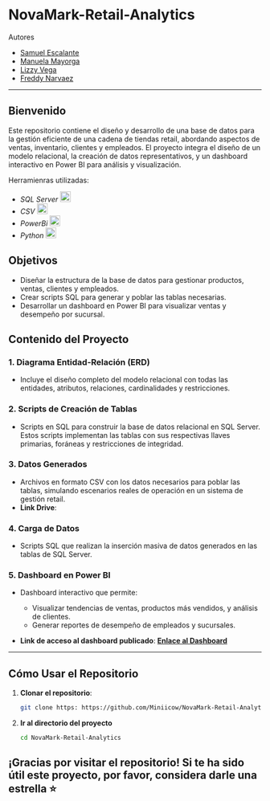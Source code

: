 # NovaMark-Retail-Analytics

Autores  
- [Samuel Escalante](https://github.com/SamuelEscalante)
- [Manuela Mayorga](https://github.com/Miniicow)
- [Lizzy Vega](https://github.com/Lizzy-Vega)
- [Freddy Narvaez]()

---
## Bienvenido 
Este repositorio contiene el diseño y desarrollo de una base de datos para la gestión eficiente de una cadena de tiendas retail, abordando aspectos de ventas, inventario, clientes y empleados. El proyecto integra el diseño de un modelo relacional, la creación de datos representativos, y un dashboard interactivo en Power BI para análisis y visualización.  

Herramienras utilizadas:
- _SQL Server_ <img src="https://cdn-icons-png.flaticon.com/512/5968/5968364.png" alt="SQL Server" width="21px" height="21px"> 
- _CSV_  <img src="https://cdn-icons-png.flaticon.com/512/8242/8242984.png" alt="Jupyer" width="21px" height="21px">
- _PowerBi_ <img src="https://1000marcas.net/wp-content/uploads/2022/08/Microsoft-Power-BI-Logo.png" alt="Postgres" width="21px" height="21px">
- _Python_  <img src="https://cdn-icons-png.flaticon.com/128/3098/3098090.png" alt="Python" width="21px" height="21px">

## Objetivos
- Diseñar la estructura de la base de datos para gestionar productos, ventas, clientes y empleados.
- Crear scripts SQL para generar y poblar las tablas necesarias.
- Desarrollar un dashboard en Power BI para visualizar ventas y desempeño por sucursal.
  
## Contenido del Proyecto  

### 1. **Diagrama Entidad-Relación (ERD)**  
- Incluye el diseño completo del modelo relacional con todas las entidades, atributos, relaciones, cardinalidades y restricciones.

### 2. **Scripts de Creación de Tablas**  
- Scripts en SQL para construir la base de datos relacional en SQL Server. Estos scripts implementan las tablas con sus respectivas llaves primarias, foráneas y restricciones de integridad.  

### 3. **Datos Generados**  
- Archivos en formato CSV con los datos necesarios para poblar las tablas, simulando escenarios reales de operación en un sistema de gestión retail.  
- **Link Drive**: 

### 4. **Carga de Datos**  
- Scripts SQL que realizan la inserción masiva de datos generados en las tablas de SQL Server.   

### 5. **Dashboard en Power BI**  
- Dashboard interactivo que permite:  
  - Visualizar tendencias de ventas, productos más vendidos, y análisis de clientes.  
  - Generar reportes de desempeño de empleados y sucursales.  

- **Link de acceso al dashboard publicado**: **[Enlace al Dashboard](#)**   

---
## Cómo Usar el Repositorio  

1. **Clonar el repositorio**:  
   ```bash
   git clone https: https://github.com/Miniicow/NovaMark-Retail-Analytics.git
   ```
2. **Ir al directorio del proyecto**
   ```bash
   cd NovaMark-Retail-Analytics
   ```

## ¡Gracias por visitar el repositorio! Si te ha sido útil este proyecto, por favor, considera darle una estrella ⭐

